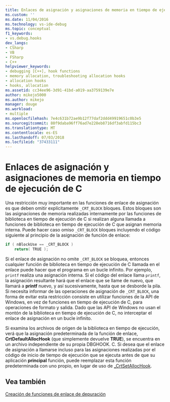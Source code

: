 ```yaml
---
title: Enlaces de asignación y asignaciones de memoria en tiempo de ejecución de C | Microsoft Docs
ms.custom: ''
ms.date: 11/04/2016
ms.technology: vs-ide-debug
ms.topic: conceptual
f1_keywords:
- vs.debug.hooks
dev_langs:
- CSharp
- VB
- FSharp
- C++
helpviewer_keywords:
- debugging [C++], hook functions
- memory allocation, troubleshooting allocation hooks
- allocation hooks
- hooks, allocation
ms.assetid: cc34ee96-3d91-41bd-a019-aa3759139e7e
author: mikejo5000
ms.author: mikejo
manager: douge
ms.workload:
- multiple
ms.openlocfilehash: 7e4c631b72ae9b12f77daf2ddd49919651c0b3e5
ms.sourcegitcommit: 80f9daba96ff76ad7e228eb8716df3abfd115bc3
ms.translationtype: MT
ms.contentlocale: es-ES
ms.lasthandoff: 07/03/2018
ms.locfileid: "37433111"
---
```

# <a name="allocation-hooks-and-c-run-time-memory-allocations"></a>Enlaces de asignación y asignaciones de memoria en tiempo de ejecución de C
Una restricción muy importante en las funciones de enlace de asignación es que deben omitir explícitamente `_CRT_BLOCK` bloques. Estos bloques son las asignaciones de memoria realizadas internamente por las funciones de biblioteca en tiempo de ejecución de C si realizan alguna llamada a funciones de biblioteca en tiempo de ejecución de C que asignan memoria interna. Puede hacer caso omiso `_CRT_BLOCK` bloques incluyendo el código siguiente al principio de la asignación de función de enlace:  
  
```cpp
if ( nBlockUse == _CRT_BLOCK )  
    return( TRUE );  
```  
  
 Si el enlace de asignación no omite `_CRT_BLOCK` se bloquea, entonces cualquier función de biblioteca en tiempo de ejecución de C llamada en el enlace puede hacer que el programa en un bucle infinito. Por ejemplo, `printf` realiza una asignación interna. Si el código del enlace llama `printf`, la asignación resultante hará que el enlace que se llame de nuevo, que llamará a **printf** nuevo, y así sucesivamente, hasta que se desborde la pila. Si necesita informar de las operaciones de asignación de `_CRT_BLOCK`, una forma de evitar esta restricción consiste en utilizar funciones de la API de Windows, en vez de funciones en tiempo de ejecución de C, para operaciones de formato y salida. Dado que las API de Windows no usan el montón de la biblioteca en tiempo de ejecución de C, no interceptar el enlace de asignación en un bucle infinito.  
  
 Si examina los archivos de origen de la biblioteca en tiempo de ejecución, verá que la asignación predeterminada de la función de enlace, **CrtDefaultAllocHook** (que simplemente devuelve **TRUE**), se encuentra en un archivo independiente de su propia DBGHOOK. C. Si desea que el enlace de asignación a llamarse incluso para las asignaciones realizadas por el código de inicio de tiempo de ejecución que se ejecuta antes de que su aplicación **principal** función, puede reemplazar esta función predeterminada con uno propio, en lugar de uso de [_CrtSetAllocHook](/cpp/c-runtime-library/reference/crtsetallochook).  
  
## <a name="see-also"></a>Vea también  
 [Creación de funciones de enlace de depuración](../debugger/debug-hook-function-writing.md)   
